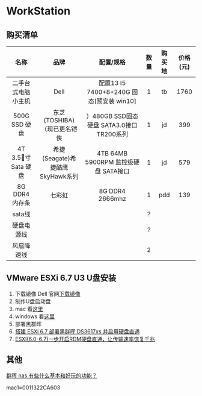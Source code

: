 # WorkStation

## 购买清单

| 名称 | 品牌 | 配置/规格 | 数量 | 购买地 | 价格\(元\) |
| :---: | :---: | :---: | :---: | :---: | :---: |
| 二手台式电脑小主机 | Dell | 配置13 I5 7400+8+240G 固态\[预安装 win10\] | 1 | tb | 1760 |
| 500G SSD 硬盘 | 东芝\(TOSHIBA\) （现已更名铠侠 | ）480GB SSD固态硬盘 SATA3.0接口 TR200系列 | 1 | jd | 399 |
| 4T 3.5寸 Sata 硬盘 | 希捷\(Seagate\)希捷酷鹰SkyHawk系列 | 4TB 64MB 5900RPM 监控级硬盘 SATA接口 | 1 | jd | 579 |
| 8G DDR4 内存条 | 七彩虹 | 8G DDR4 2666mhz | 1 | pdd | 139 |
| sata线 |  |  | ？ |  |  |
| 硬盘电源线 |  |  | ？ |  |  |
| 风扇降速线 |  |  | 2 |  |  |

## VMware ESXi 6.7 U3 U盘安装

1. 下载镜像 Dell 官网[下载镜像](https://www.dell.com/support/home/zh-cn/drivers/DriversDetails?driverId=P2JV2)
2. 制作U盘启动盘
3. mac 看[这里](https://www.balena.io/etcher/)
4. windows 看[这里](https://www.dell.com/support/article/zh-cn/sln296810/%E5%A6%82%E4%BD%95%E4%BD%BF%E7%94%A8rufus%E5%88%9B%E5%BB%BA%E5%8F%AF%E5%BC%95%E5%AF%BC%E7%9A%84usb%E8%AE%BE%E5%A4%87%E4%BB%A5%E6%9B%B4%E6%96%B0%E6%88%B4%E5%B0%94%E6%9C%8D%E5%8A%A1%E5%99%A8?lang=zh)
5. 部署黑群晖
6. [搭建 ESXi 6.7 部署黑群晖 DS3617xs 并启用硬盘直通](https://blog.irain.in/archives/ESXi_Synology_10G_Passthrough.html)
7. [ESXI\(6.0-6.7\)一步开启RDM硬盘直通，让传输速率恢复千兆](https://www.vediotalk.com/archives/940)

## 其他

[群晖 nas 有些什么基本和好玩的功能？](https://www.zhihu.com/question/31480960)

mac1=0011322CA603

